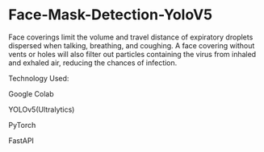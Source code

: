 # Face-Mask-Detection-YoloV5

Face coverings limit the volume and travel distance of expiratory droplets dispersed when talking, breathing, and coughing. A face covering without vents or holes will also filter out particles containing the virus from inhaled and exhaled air, reducing the chances of infection.

Technology Used:

Google Colab

YOLOv5(Ultralytics)

PyTorch

FastAPI



